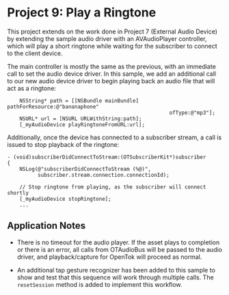 Project 9: Play a Ringtone
==========================

This project extends on the work done in Project 7 (External Audio Device) by
extending the sample audio driver with an AVAudioPlayer controller, which will
play a short ringtone while waiting for the subscriber to connect to the client
device.

The main controller is mostly the same as the previous, with an immediate call
to set the audio device driver. In this sample, we add an additional call to our
new audio device driver to begin playing back an audio file that will act as 
a ringtone:

```
    NSString* path = [[NSBundle mainBundle] pathForResource:@"bananaphone"
                                                     ofType:@"mp3"];
    NSURL* url = [NSURL URLWithString:path];
    [_myAudioDevice playRingtoneFromURL:url];
```

Additionally, once the device has connected to a subscriber stream, a call is
issued to stop playback of the ringtone:

```
- (void)subscriberDidConnectToStream:(OTSubscriberKit*)subscriber
{
    NSLog(@"subscriberDidConnectToStream (%@)",
          subscriber.stream.connection.connectionId);
    
    // Stop ringtone from playing, as the subscriber will connect shortly
    [_myAudioDevice stopRingtone];
    ...

```

Application Notes
-----------------

* There is no timeout for the audio player. If the asset plays to completion or
  there is an error, all calls from OTAudioBus will be passed to the audio
  driver, and playback/capture for OpenTok will proceed as normal.

* An additional tap gesture recognizer has been added to this sample to show
  and test that this sequence will work through multiple calls. The 
  `resetSession` method is added to implement this workflow.
